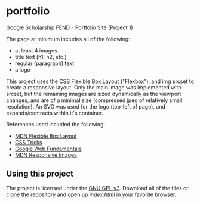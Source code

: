 # portfolio
Google Scholarship FEND - Portfolio Site (Project 1)

The page at minimum includes all of the following:

* at least 4 images
* title text (h1, h2, etc.)
* regular (paragraph) text
* a logo

This project uses the [CSS Flexible Box Layout][Flexbox standard] ("Flexbox"), and img srcset to create a responsive layout.
Only the main image was implemented with srcset, but the remaining images are sized dynamically as the viewport changes, and are of a minimal size (compressed jpeg of relatively small resolution). An SVG was used for the logo (top-left of page), and expands/contracts within it's container.


References used included the following:
* [MDN Flexible Box Layout][MDN - Flexbox Layout]
* [CSS Tricks][CSS Tricks - Flexbox]
* [Google Web Fundamentals][Google - Responsive Images]
* [MDN Responsive Images][MDN - Responsive Images]


[Flexbox standard]: https://drafts.csswg.org/css-flexbox-1/
[MDN - Flexbox Layout]: https://developer.mozilla.org/en-US/docs/Web/CSS/CSS_Flexible_Box_Layout
[CSS Tricks - Flexbox]: https://css-tricks.com/snippets/css/a-guide-to-flexbox/
[Google - Responsive Images]: https://developers.google.com/web/fundamentals/design-and-ux/responsive/images
[MDN - Responsive Images]: https://developer.mozilla.org/en-US/docs/Learn/HTML/Multimedia_and_embedding/Responsive_images

## Using this project

The project is licensed under the [GNU GPL v3](https://github.com/CrustyBarnacle/portfolio/blob/master/LICENSE).
Download all of the files or clone the repository and open up *index.html* in your favorite browser.
